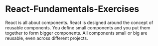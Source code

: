 # React-Fundamentals-Exercises
React is all about components. React is designed around the concept of reusable components. You define small components and you put them together to form bigger components. All components small or big are reusable, even across different projects.
